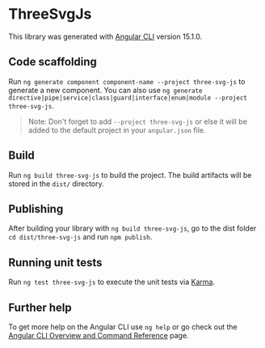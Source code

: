 # ThreeSvgJs

This library was generated with [Angular CLI](https://github.com/angular/angular-cli) version 15.1.0.

## Code scaffolding

Run `ng generate component component-name --project three-svg-js` to generate a new component. You can also use `ng generate directive|pipe|service|class|guard|interface|enum|module --project three-svg-js`.
> Note: Don't forget to add `--project three-svg-js` or else it will be added to the default project in your `angular.json` file. 

## Build

Run `ng build three-svg-js` to build the project. The build artifacts will be stored in the `dist/` directory.

## Publishing

After building your library with `ng build three-svg-js`, go to the dist folder `cd dist/three-svg-js` and run `npm publish`.

## Running unit tests

Run `ng test three-svg-js` to execute the unit tests via [Karma](https://karma-runner.github.io).

## Further help

To get more help on the Angular CLI use `ng help` or go check out the [Angular CLI Overview and Command Reference](https://angular.io/cli) page.
